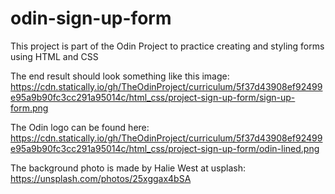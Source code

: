 # odin-sign-up-form
This project is part of the Odin Project to practice creating and styling forms using HTML and CSS

The end result should look something like this image: https://cdn.statically.io/gh/TheOdinProject/curriculum/5f37d43908ef92499e95a9b90fc3cc291a95014c/html_css/project-sign-up-form/sign-up-form.png 

The Odin logo can be found here: https://cdn.statically.io/gh/TheOdinProject/curriculum/5f37d43908ef92499e95a9b90fc3cc291a95014c/html_css/project-sign-up-form/odin-lined.png 

The background photo is made by Halie West at usplash: https://unsplash.com/photos/25xggax4bSA 

